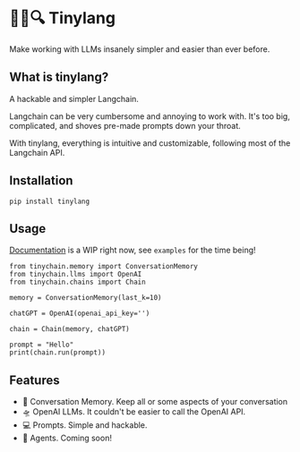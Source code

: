 # 🦜🔗🔍 Tinylang

Make working with LLMs insanely simpler and easier than ever before.

## What is tinylang?
A hackable and simpler Langchain.

Langchain can be very cumbersome and annoying to work with. It's too big, complicated, and shoves pre-made prompts down your throat.

With tinylang, everything is intuitive and customizable, following most of the Langchain API.


## Installation

```shell
pip install tinylang
```

## Usage

[Documentation](https://tinylang.readthedocs.io/en/latest/) is a WIP right now,
see `examples` for the time being!

```
from tinychain.memory import ConversationMemory
from tinychain.llms import OpenAI
from tinychain.chains import Chain

memory = ConversationMemory(last_k=10)

chatGPT = OpenAI(openai_api_key='')

chain = Chain(memory, chatGPT)

prompt = "Hello"
print(chain.run(prompt))
```


## Features

- 🧠 Conversation Memory. Keep all or some aspects of your conversation
- 🛸 OpenAI LLMs. It couldn't be easier to call the OpenAI API.
- 💻 Prompts. Simple and hackable.
- 🤖 Agents. Coming soon!
